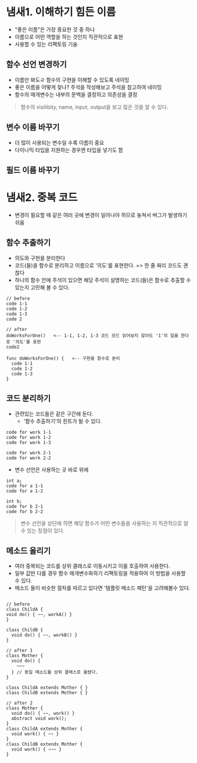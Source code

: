 # 냄새1. 이해하기 힘든 이름

-   "좋은 이름"은 가장 중요한 것 중 하나
-   이름으로 어떤 역할을 하는 것인지 직관적으로 표현
-   사용할 수 있는 리팩토링 기술

## 함수 선언 변경하기

-   이름만 봐도ㄹ 함수의 구현을 이해할 수 있도록 네이밍
-   좋은 이름을 어떻게 찾나? 주석을 작성해보고 주석을 참고하여 네이밍
-   함수의 매개변수는 내부의 문백을 결정하고 의존성을 결정

> 함수의 visilibity, name, input, output을 보고 많은 것을 알 수 있다.

## 변수 이름 바꾸기

-   더 많이 사용되는 변수일 수록 이름이 중요
-   다이나믹 타입을 지원하는 경우엔 타입을 넣기도 함

## 필드 이름 바꾸기

# 냄새2. 중복 코드

-   변경이 필요할 때 같은 여러 곳에 변경이 일어나야 하므로 놓쳐서 버그가 발생하기 쉬움

## 함수 추출하기

-   의도와 구현을 분리한다
-   코드(들)을 함수로 분리하고 이름으로 '의도'를 표현한다. => 한 줄 짜리 코드도 괜찮다
-   하나의 함수 안에 주석이 있으면 해당 주석이 설명하는 코드(들)은 함수로 추출할 수 있는지 고민해 볼 수 있다.

```
// before
code 1-1
code 1-2
code 1-3
code 2

// after
doWorksForOne()   <-- 1-1, 1-2, 1-3 코드 모드 읽어보지 않아도 '1'의 일을 한다 로 '의도'를 표현
code2

func doWorksForOne() {   <-- 구현을 함수로 분리
  code 1-1
  code 1-2
  code 1-3
}
```

## 코드 분리하기

-   관련있는 코드들은 같은 구간에 둔다.
    -   '함수 추출하기'의 힌트가 될 수 있다.
    
```
code for work 1-1
code for work 1-2
code for work 1-3
        
code for work 2-1  
code for work 2-2
```

-   변수 선언은 사용하는 곳 바로 위에

```
int a;  
code for a 1-1  
code for a 1-2

int b;  
code for b 2-1  
code for b 2-2
```

> 변수 선언을 상단에 하면 해당 함수가 어떤 변수들을 사용하는 지 직관적으로 알 수 있는 장점이 있다.

## 메소드 올리기

-   여러 중복되는 코드를 상위 클래스로 이동시키고 이를 호출하여 사용한다.
-   일부 값만 다를 경우 함수 매개변수화하기 리팩토링을 적용하여 이 방법을 사용할 수 있다.
-   메소드 들이 비슷한 절차를 따르고 있다면 '템플릿 메소드 패턴'을 고려해볼수 있다.

```

// before  
class ChildA {  
void do() { ~~, workA() }  
}  

class ChildB {  
  void do() { ~~, workB() }
}

// after 1  
class Mother {  
  void do() {
    ~~~
  } // 동일 메소드를 상위 클래스로 올렸다.  
}

class ChildA extends Mother { }  
class ChildB extends Mother { }

// after 2  
class Mother {  
  void do() { ~~, work() }  
  abstract void work();  
}  
class ChildA extends Mother {  
  void work() { ~~ }  
}  
class ChildB extends Mother {  
  void work() { ~~~ }  
}

```
